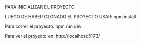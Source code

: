 PARA INICIALIZAR EL PROYECTO

LUEGO DE HABER CLONADO EL PROYECTO USAR:
npm install

Para correr el proyecto:
npm run dev

Para ver el proyecto en:
http://localhost:5173/

